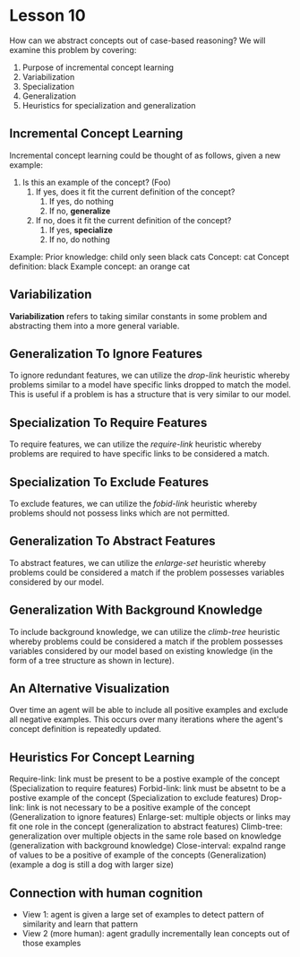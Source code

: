 # Lesson 10

How can we abstract concepts out of case-based reasoning? We will examine this problem by covering:

1. Purpose of incremental concept learning
2. Variabilization
3. Specialization
4. Generalization
5. Heuristics for specialization and generalization

## Incremental Concept Learning

Incremental concept learning could be thought of as follows, given a new example:

1. Is this an example of the concept? (Foo)
   1. If yes, does it fit the current definition of the concept?
      1. If yes, do nothing
      2. If no, **generalize**
   2. If no, does it fit the current definition of the concept?
      1. If yes, **specialize**
      2. If no, do nothing

Example:
Prior knowledge: child only seen black cats
Concept: cat
Concept definition: black
Example concept: an orange cat
   

## Variabilization

**Variabilization** refers to taking similar constants in some problem and abstracting them into a more general variable.

## Generalization To Ignore Features

To ignore redundant features, we can utilize the _drop-link_ heuristic whereby problems similar to a model have specific links dropped to match the model. This is useful if a problem is has a structure that is very similar to our model.

## Specialization To Require Features

To require features, we can utilize the _require-link_ heuristic whereby problems are required to have specific links to be considered a match.

## Specialization To Exclude Features

To exclude features, we can utilize the _fobid-link_ heuristic whereby problems should not possess links which are not permitted.

## Generalization To Abstract Features

To abstract features, we can utilize the _enlarge-set_ heuristic whereby problems could be considered a match if the problem possesses variables considered by our model.

## Generalization With Background Knowledge

To include background knowledge, we can utilize the _climb-tree_ heuristic whereby problems could be considered a match if the problem possesses variables considered by our model based on existing knowledge (in the form of a tree structure as shown in lecture).

## An Alternative Visualization

Over time an agent will be able to include all positive examples and exclude all negative examples. This occurs over many iterations where the agent's concept definition is repeatedly updated.

## Heuristics For Concept Learning

Require-link: link must be present to be a postive example of the concept (Specialization to require features)
Forbid-link: link must be absetnt to be a postive example of the concept (Specialization to exclude features)
Drop-link: link is not necessary to be a positive example of the concept (Generalization to ignore features)
Enlarge-set: multiple objects or links may fit one role in the concept (generalization to abstract features)
Climb-tree: generalization over multiple objects in the same role based on knowledge (generalization with background knowledge)
Close-interval: expalnd range of values to be a positive of example of the concepts (Generalization) (example a dog is still a dog with larger size)



## Connection with human cognition
- View 1: agent is given a large set of examples to detect pattern of similarity and learn that pattern
- View 2 (more human): agent gradully incrementally lean concepts out of those examples 
